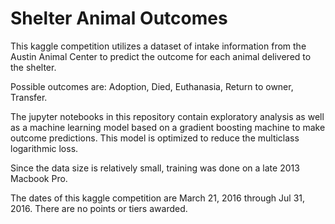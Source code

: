# Shelter Animal Outcomes

This kaggle competition utilizes a dataset of intake information from the Austin Animal Center 
to predict the outcome for each animal delivered to the shelter.

Possible outcomes are: Adoption, Died, Euthanasia, Return to owner, Transfer.

The jupyter notebooks in this repository contain exploratory analysis as well as a 
machine learning model based on a gradient boosting machine to make outcome predictions. 
This model is optimized to reduce the multiclass logarithmic loss.

Since the data size is relatively small, training was done on a late 2013 Macbook Pro.

The dates of this kaggle competition are March 21, 2016 through Jul 31, 2016. 
There are no points or tiers awarded.

